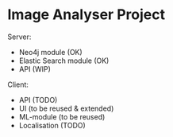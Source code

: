 # Image Analyser Project

Server:
- Neo4j module (OK)
- Elastic Search module (OK)
- API (WIP)

Client:
- API (TODO)
- UI (to be reused & extended)
- ML-module (to be reused)
- Localisation (TODO)
